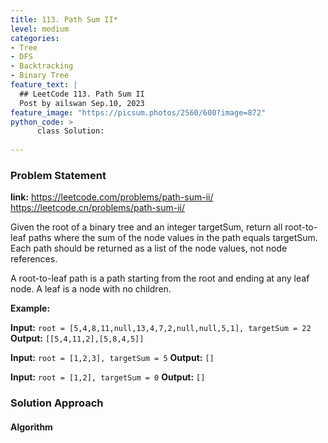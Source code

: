 ```yaml
---
title: 113. Path Sum II*
level: medium
categories:
- Tree
- DFS
- Backtracking
- Binary Tree
feature_text: |
  ## LeetCode 113. Path Sum II
  Post by ailswan Sep.10, 2023
feature_image: "https://picsum.photos/2560/600?image=872"
python_code: >
      class Solution:
   
---
```


### Problem Statement
**link:**
https://leetcode.com/problems/path-sum-ii/
https://leetcode.cn/problems/path-sum-ii/

Given the root of a binary tree and an integer targetSum, return all root-to-leaf paths where the sum of the node values in the path equals targetSum. Each path should be returned as a list of the node values, not node references.

A root-to-leaf path is a path starting from the root and ending at any leaf node. A leaf is a node with no children.

**Example:**

**Input:** `root = [5,4,8,11,null,13,4,7,2,null,null,5,1], targetSum = 22`
**Output:** `[[5,4,11,2],[5,8,4,5]]`
 
**Input:** `root = [1,2,3], targetSum = 5`
**Output:** `[]`

**Input:** `root = [1,2], targetSum = 0`
**Output:** `[]`
 

### Solution Approach

 
#### Algorithm
 
